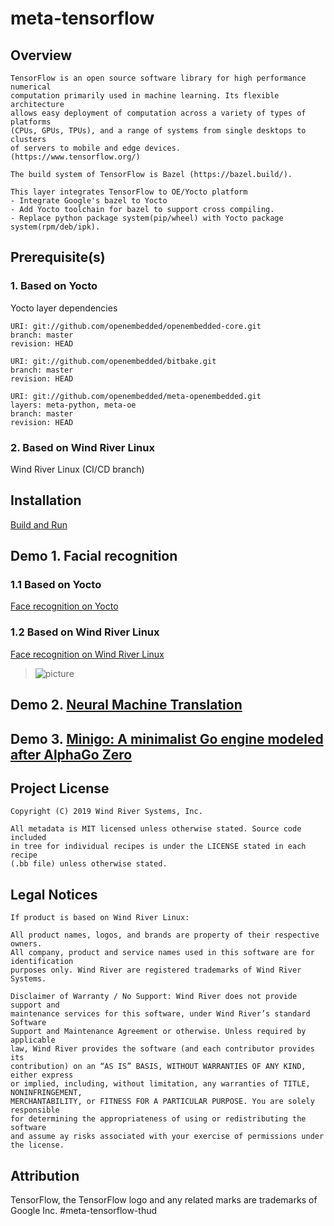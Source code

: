 # meta-tensorflow

## Overview
```
TensorFlow is an open source software library for high performance numerical
computation primarily used in machine learning. Its flexible architecture
allows easy deployment of computation across a variety of types of platforms
(CPUs, GPUs, TPUs), and a range of systems from single desktops to clusters
of servers to mobile and edge devices.
(https://www.tensorflow.org/)

The build system of TensorFlow is Bazel (https://bazel.build/).

This layer integrates TensorFlow to OE/Yocto platform
- Integrate Google's bazel to Yocto
- Add Yocto toolchain for bazel to support cross compiling.
- Replace python package system(pip/wheel) with Yocto package system(rpm/deb/ipk).
```

## Prerequisite(s)
### 1. Based on Yocto
Yocto layer dependencies
```
URI: git://github.com/openembedded/openembedded-core.git
branch: master
revision: HEAD

URI: git://github.com/openembedded/bitbake.git
branch: master
revision: HEAD

URI: git://github.com/openembedded/meta-openembedded.git
layers: meta-python, meta-oe
branch: master
revision: HEAD
```
### 2. Based on Wind River Linux
Wind River Linux (CI/CD branch)

## Installation
[Build and Run](https://github.com/Wind-River/meta-tensorflow/blob/master/BUILD.md)

## Demo 1. Facial recognition
### 1.1 Based on Yocto
[Face recognition on Yocto](https://github.com/Wind-River/meta-tensorflow/blob/master/meta-demo/README.md)

### 1.2 Based on Wind River Linux
[Face recognition on Wind River Linux](https://github.com/Wind-River/meta-tensorflow/blob/master/meta-demo/README-wrl.md)
>![picture](https://github.com/Wind-River/meta-tensorflow/blob/master/meta-demo/files/tensorflow-demo.gif)

## Demo 2. [Neural Machine Translation](https://github.com/Wind-River/meta-tensorflow/blob/master/meta-demo/recipes-demo/nmt/README-nmt.md)

## Demo 3. [Minigo: A minimalist Go engine modeled after AlphaGo Zero](https://github.com/Wind-River/meta-tensorflow/blob/master/meta-demo/recipes-demo/minigo/README.md)

## Project License
```
Copyright (C) 2019 Wind River Systems, Inc.

All metadata is MIT licensed unless otherwise stated. Source code included
in tree for individual recipes is under the LICENSE stated in each recipe
(.bb file) unless otherwise stated.
```

## Legal Notices
```
If product is based on Wind River Linux:

All product names, logos, and brands are property of their respective owners.
All company, product and service names used in this software are for identification
purposes only. Wind River are registered trademarks of Wind River Systems.

Disclaimer of Warranty / No Support: Wind River does not provide support and
maintenance services for this software, under Wind River’s standard Software
Support and Maintenance Agreement or otherwise. Unless required by applicable
law, Wind River provides the software (and each contributor provides its
contribution) on an “AS IS” BASIS, WITHOUT WARRANTIES OF ANY KIND, either express
or implied, including, without limitation, any warranties of TITLE, NONINFRINGEMENT,
MERCHANTABILITY, or FITNESS FOR A PARTICULAR PURPOSE. You are solely responsible
for determining the appropriateness of using or redistributing the software
and assume ay risks associated with your exercise of permissions under the license.
```

## Attribution
TensorFlow, the TensorFlow logo and any related marks are trademarks of Google Inc.
#meta-tensorflow-thud
